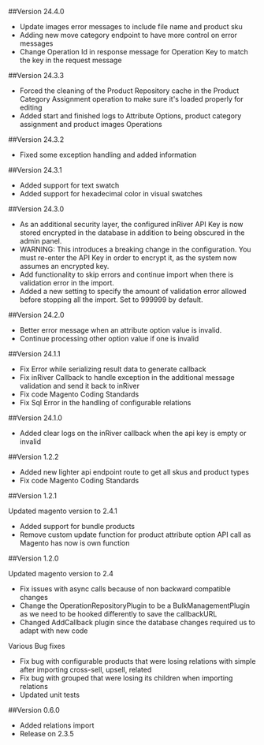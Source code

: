 ##Version 24.4.0
- Update images error messages to include file name and product sku
- Adding new move category endpoint to have more control on error messages
- Change Operation Id in response message for Operation Key to match the key in the request message

##Version 24.3.3
- Forced the cleaning of the Product Repository cache in the Product Category Assignment operation to make sure it's loaded properly for editing
- Added start and finished logs to Attribute Options, product category assignment and product images Operations

##Version 24.3.2
- Fixed some exception handling and added information

##Version 24.3.1
- Added support for text swatch
- Added support for hexadecimal color in visual swatches

##Version 24.3.0
- As an additional security layer, the configured inRiver API Key is now stored encrypted in the database in addition to being obscured in the admin panel.
- WARNING: This introduces a breaking change in the configuration. You must re-enter the API Key in order to encrypt it, as the system now assumes an encrypted key.
- Add functionality to skip errors and continue import when there is validation error in the import.
- Added a new setting to specify the amount of validation error allowed before stopping all the import. Set to 999999 by default. 

##Version 24.2.0
- Better error message when an attribute option value is invalid. 
- Continue processing other option value if one is invalid

##Version 24.1.1
- Fix Error while serializing result data to generate callback
- Fix inRiver Callback to handle exception in the additional message validation and send it back to inRiver
- Fix code Magento Coding Standards
- Fix Sql Error in the handling of configurable relations

##Version 24.1.0
- Added clear logs on the inRiver callback when the api key is empty or invalid

##Version 1.2.2
- Added new lighter api endpoint route to get all skus and product types
- Fix code Magento Coding Standards 

##Version 1.2.1

Updated magento version to 2.4.1

- Added support for bundle products
- Remove custom update function for product attribute option API call as Magento has now is own function

##Version 1.2.0

Updated magento version to 2.4

- Fix issues with async calls because of non backward compatible changes
- Change the OperationRepositoryPlugin to be a BulkManagementPlugin as we need to be hooked differently to save the callbackURL
- Changed AddCallback plugin since the database changes required us to adapt with new code

Various Bug fixes
- Fix bug with configurable products that were losing relations with simple after importing cross-sell, upsell, related
- Fix bug with grouped that were losing its children when importing relations
- Updated unit tests 

##Version 0.6.0
- Added relations import
- Release on 2.3.5
